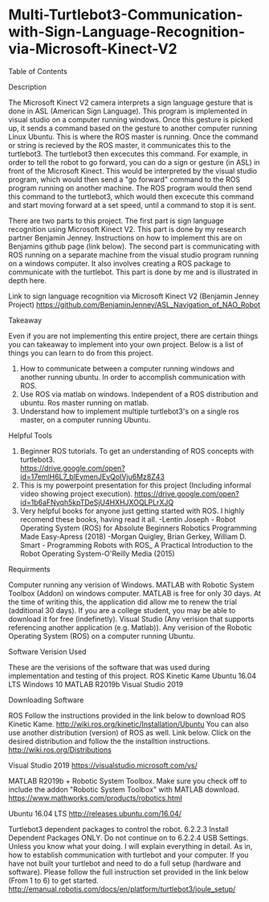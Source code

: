 # Multi-Turtlebot3-Communication-with-Sign-Language-Recognition-via-Microsoft-Kinect-V2

Table of Contents




Description

The Microsoft Kinect V2 camera interprets a sign language gesture that is done in ASL (American Sign Language). This program is implemented in visual studio on a computer running windows. Once this gesture is picked up, it sends a command based on the gesture to another computer running Linux Ubuntu. This is where the ROS master is running. Once the command or string is recieved by the ROS master, it communicates this to the turtlebot3. The turtlebot3 then excecutes this command. 
For example, in order to tell the robot to go forward, you can do a sign or gesture (in ASL) in front of the Microsoft Kinect. This would be interpreted by the visual studio program, which would then send a "go forward" command to the ROS program running on another machine. The ROS program would then send this command to the turtlebot3, which would then excecute this command and start moving forward at a set speed, until a command to stop it is sent. 

There are two parts to this project. The first part is sign language recognition using Microsoft Kinect V2. This part is done by my research partner Benjamin Jenney. Instructions on how to implement this are on Benjamins github page (link below). The second part is communicating with ROS running on a separate machine from the visual studio program running on a windows computer. It also involves creating a ROS package to communicate with the turtlebot. This part is done by me and is illustrated in depth here. 


Link to sign language recognition via Microsoft Kinect V2 (Benjamin Jenney Project) 
https://github.com/BenjaminJenney/ASL_Navigation_of_NAO_Robot


Takeaway

Even if you are not implementing this entire project, there are certain things you can takeaway to implement into your own project.  Below is a list of things you can learn to do from this project.
1. How to communicate between a computer running windows and another running ubuntu. In order to accomplish communication with ROS.  
2. Use ROS via matlab on windows. Independent of a ROS distribution and ubuntu. Ros master running on matlab.   
3. Understand how to implement multiple turtlebot3's on a single ros master, on a computer running Ubuntu. 

Helpful Tools

1. Beginner ROS tutorials. To get an understanding of ROS concepts with turtlebot3.  
https://drive.google.com/open?id=17emlH6L7_blEymenJEvQoIVju6Mz8Z43
2. This is my powerpoint presentation for this project (Including informal video showing project execution).
https://drive.google.com/open?id=1b6aFNyqh5kpTDeSjU4HXHJXOQLPLrXJQ
3. Very helpful books for anyone just getting started with ROS. I highly recomend these books, having read it all. 
-Lentin Joseph - Robot Operating System (ROS) for Absolute Beginners Robotics Programming Made Easy-Apress (2018)
-Morgan Quigley, Brian Gerkey, William D. Smart - Programming Robots with ROS_ A Practical Introduction to the Robot Operating System-O'Reilly Media (2015)


Requirments 

Computer running any verision of Windows.
MATLAB with Robotic System Toolbox (Addon) on windows computer. MATLAB is free for only 30 days. At the time of writing this, the application did allow me to renew the trial (additional 30 days). If you are a college student, you may be able to download it for free (indefinetly).
Visual Studio (Any verision that supports referencing another application (e.g. Matlab)). 
Any verision of the Robotic Operating System (ROS) on a computer running Ubuntu.


Software Verision Used
 
 These are the verisions of the software that was used during implementation and testing of this project. 
 ROS Kinetic Kame 
 Ubuntu 16.04 LTS
 Windows 10
 MATLAB R2019b 
 Visual Studio 2019
 
 
Downloading Software

ROS 
 Follow the instructions provided in the link below to download ROS Kinetic Kame. 
 http://wiki.ros.org/kinetic/Installation/Ubuntu
 You can also use another distribution (version) of ROS as well. Link below. Click on the desired distribution and follow the the installtion instructions.  
 http://wiki.ros.org/Distributions
 
 Visual Studio 2019 
 https://visualstudio.microsoft.com/vs/
 
 MATLAB R2019b + Robotic System Toolbox. Make sure you check off to include the addon "Robotic System Toolbox" with MATLAB download.  
 https://www.mathworks.com/products/robotics.html
 
 Ubuntu 16.04 LTS
 http://releases.ubuntu.com/16.04/
 
 Turtlebot3 dependent packages to control the robot. 
 6.2.2.3 Install Dependent Packages ONLY. Do not continue on to 6.2.2.4 USB Settings. Unless you know what your doing. I will explain everything in detail. As in, how to establish communication with turtlebot and your computer. 
 If you have not built your turtlebot and need to do a full setup (hardware and software). Please follow the full instruction set provided in the link below (From 1 to 6) to get started.
 http://emanual.robotis.com/docs/en/platform/turtlebot3/joule_setup/






